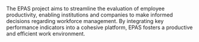 The EPAS project aims to streamline the evaluation of employee productivity, enabling institutions and companies to make informed decisions regarding workforce management. By integrating key performance indicators into a cohesive platform, EPAS fosters a productive and efficient work environment.

